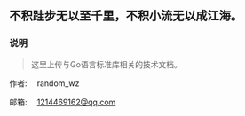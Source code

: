 ## 不积跬步无以至千里，不积小流无以成江海。



### 说明

> 这里上传与Go语言标准库相关的技术文档。



作者: &emsp;random_wz

邮箱: &emsp;1214469162@qq.com